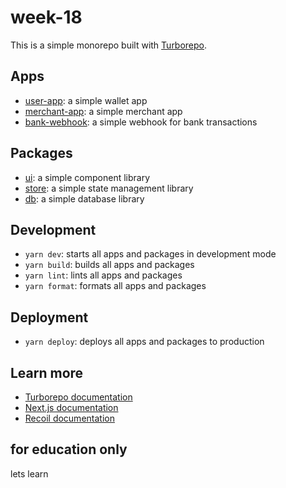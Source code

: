 # week-18

This is a simple monorepo built with [Turborepo](https://turborepo.org).

## Apps

- [user-app](apps/user-app): a simple wallet app
- [merchant-app](apps/merchant-app): a simple merchant app
- [bank-webhook](apps/bank-webhook): a simple webhook for bank transactions

## Packages

- [ui](packages/ui): a simple component library
- [store](packages/store): a simple state management library
- [db](packages/db): a simple database library

## Development

- `yarn dev`: starts all apps and packages in development mode
- `yarn build`: builds all apps and packages
- `yarn lint`: lints all apps and packages
- `yarn format`: formats all apps and packages

## Deployment

- `yarn deploy`: deploys all apps and packages to production

## Learn more

- [Turborepo documentation](https://turborepo.org/docs)
- [Next.js documentation](https://nextjs.org/docs)
- [Recoil documentation](https://recoiljs.org/docs/introduction/installation)

## for education only

lets learn
